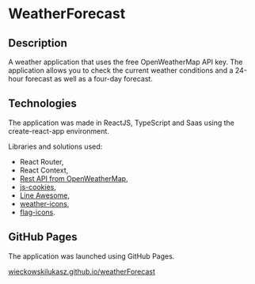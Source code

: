 # WeatherForecast

## Description

A weather application that uses the free OpenWeatherMap API key.
The application allows you to check the current weather conditions and a 24-hour forecast as well as a four-day forecast.


## Technologies

The application was made in ReactJS, TypeScript and Saas using the create-react-app environment.

Libraries and solutions used:
- React Router,
- React Context,
- [Rest API from OpenWeatherMap](https://openweathermap.org/api),
- [js-cookies](https://www.npmjs.com/package/js-cookies),
- [Line Awesome](https://icons8.com/line-awesome),
- [weather-icons](https://github.com/erikflowers/weather-icons),
- [flag-icons](https://github.com/lipis/flag-icons).


## GitHub Pages

The application was launched using GitHub Pages. 

[wieckowskilukasz.github.io/weatherForecast](https://wieckowskilukasz.github.io/weatherForecast)
